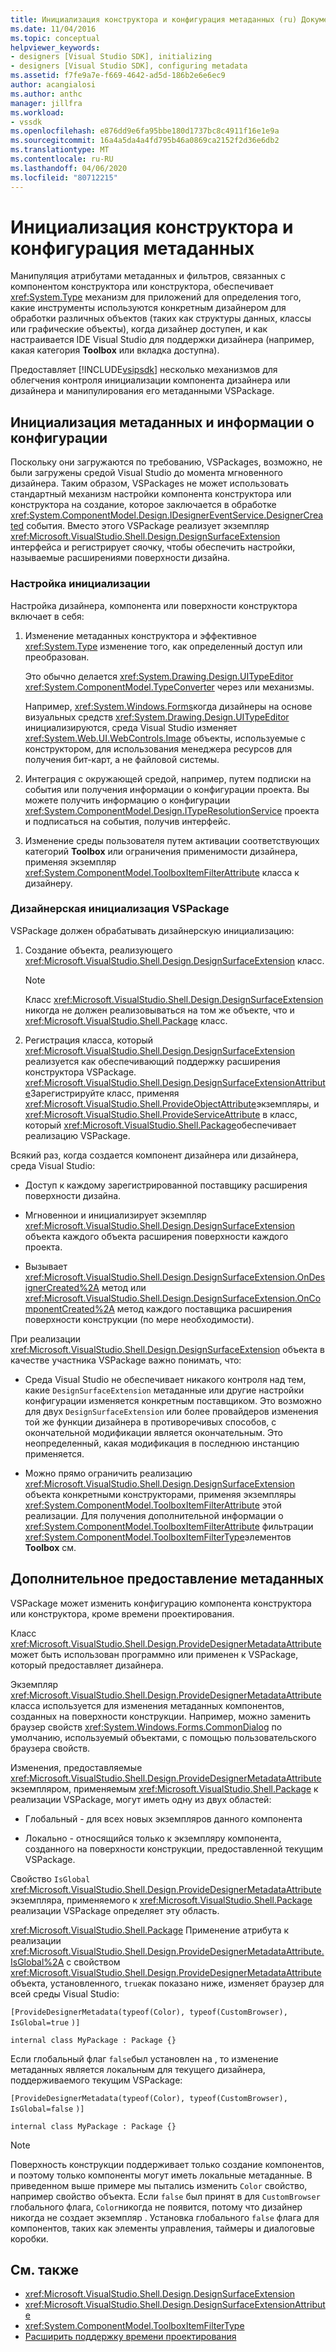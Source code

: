 ```yaml
---
title: Инициализация конструктора и конфигурация метаданных (ru) Документы Майкрософт
ms.date: 11/04/2016
ms.topic: conceptual
helpviewer_keywords:
- designers [Visual Studio SDK], initializing
- designers [Visual Studio SDK], configuring metadata
ms.assetid: f7fe9a7e-f669-4642-ad5d-186b2e6e6ec9
author: acangialosi
ms.author: anthc
manager: jillfra
ms.workload:
- vssdk
ms.openlocfilehash: e876dd9e6fa95bbe180d1737bc8c4911f16e1e9a
ms.sourcegitcommit: 16a4a5da4a4fd795b46a0869ca2152f2d36e6db2
ms.translationtype: MT
ms.contentlocale: ru-RU
ms.lasthandoff: 04/06/2020
ms.locfileid: "80712215"
---
```

# <a name="designer-initialization-and-metadata-configuration"></a>Инициализация конструктора и конфигурация метаданных

Манипуляция атрибутами метаданных и фильтров, связанных с компонентом конструктора или конструктора, обеспечивает <xref:System.Type> механизм для приложений для определения того, какие инструменты используются конкретным дизайнером для обработки различных объектов (таких как структуры данных, классы или графические объекты), когда дизайнер доступен, и как настраивается IDE Visual Studio для поддержки дизайнера (например, какая категория **Toolbox** или вкладка доступна).

Предоставляет [!INCLUDE[vsipsdk](../extensibility/includes/vsipsdk_md.md)] несколько механизмов для облегчения контроля инициализации компонента дизайнера или дизайнера и манипулирования его метаданными VSPackage.

## <a name="initialize-metadata-and-configuration-information"></a>Инициализация метаданных и информации о конфигурации
 Поскольку они загружаются по требованию, VSPackages, возможно, не были загружены средой Visual Studio до момента мгновенного дизайнера. Таким образом, VSPackages не может использовать стандартный механизм настройки компонента конструктора или конструктора на создание, которое заключается в обработке <xref:System.ComponentModel.Design.IDesignerEventService.DesignerCreated> события. Вместо этого VSPackage реализует экземпляр <xref:Microsoft.VisualStudio.Shell.Design.DesignSurfaceExtension> интерфейса и регистрирует сяочку, чтобы обеспечить настройки, называемые расширениями поверхности дизайна.

### <a name="customize-initialization"></a>Настройка инициализации

Настройка дизайнера, компонента или поверхности конструктора включает в себя:

1. Изменение метаданных конструктора и эффективное <xref:System.Type> изменение того, как определенный доступ или преобразован.

    Это обычно делается <xref:System.Drawing.Design.UITypeEditor> <xref:System.ComponentModel.TypeConverter> через или механизмы.

    Например, <xref:System.Windows.Forms>когда дизайнеры на основе визуальных средств <xref:System.Drawing.Design.UITypeEditor> инициализируются, среда Visual Studio изменяет <xref:System.Web.UI.WebControls.Image> объекты, используемые с конструктором, для использования менеджера ресурсов для получения бит-карт, а не файловой системы.

2. Интеграция с окружающей средой, например, путем подписки на события или получения информации о конфигурации проекта. Вы можете получить информацию о конфигурации <xref:System.ComponentModel.Design.ITypeResolutionService> проекта и подписаться на события, получив интерфейс.

3. Изменение среды пользователя путем активации соответствующих категорий **Toolbox** или ограничения применимости дизайнера, применяя экземпляр <xref:System.ComponentModel.ToolboxItemFilterAttribute> класса к дизайнеру.

### <a name="designer-initialization-by-a-vspackage"></a>Дизайнерская инициализация VSPackage

VSPackage должен обрабатывать дизайнерскую инициализацию:

1. Создание объекта, реализующего <xref:Microsoft.VisualStudio.Shell.Design.DesignSurfaceExtension> класс.

   > [!NOTE]
   > Класс <xref:Microsoft.VisualStudio.Shell.Design.DesignSurfaceExtension> никогда не должен реализовываться на том же объекте, что и <xref:Microsoft.VisualStudio.Shell.Package> класс.

2. Регистрация класса, который <xref:Microsoft.VisualStudio.Shell.Design.DesignSurfaceExtension> реализуется как обеспечивающий поддержку расширения конструктора VSPackage. <xref:Microsoft.VisualStudio.Shell.Design.DesignSurfaceExtensionAttribute>Зарегистрируйте класс, применяя <xref:Microsoft.VisualStudio.Shell.ProvideObjectAttribute>экземпляры, и <xref:Microsoft.VisualStudio.Shell.ProvideServiceAttribute> в класс, который <xref:Microsoft.VisualStudio.Shell.Package>обеспечивает реализацию VSPackage.

Всякий раз, когда создается компонент дизайнера или дизайнера, среда Visual Studio:

- Доступ к каждому зарегистрированной поставщику расширения поверхности дизайна.

- Мгновеннои и инициализирует экземпляр <xref:Microsoft.VisualStudio.Shell.Design.DesignSurfaceExtension> объекта каждого объекта расширения поверхности каждого проекта.

- Вызывает <xref:Microsoft.VisualStudio.Shell.Design.DesignSurfaceExtension.OnDesignerCreated%2A> метод или <xref:Microsoft.VisualStudio.Shell.Design.DesignSurfaceExtension.OnComponentCreated%2A> метод каждого поставщика расширения поверхности конструкции (по мере необходимости).

При реализации <xref:Microsoft.VisualStudio.Shell.Design.DesignSurfaceExtension> объекта в качестве участника VSPackage важно понимать, что:

- Среда Visual Studio не обеспечивает никакого контроля над тем, какие `DesignSurfaceExtension` метаданные или другие настройки конфигурации изменяется конкретным поставщиком. Это возможно для двух `DesignSurfaceExtension` или более провайдеров изменения той же функции дизайнера в противоречивых способов, с окончательной модификации является окончательным. Это неопределенный, какая модификация в последнюю инстанцию применяется.

- Можно прямо ограничить реализацию <xref:Microsoft.VisualStudio.Shell.Design.DesignSurfaceExtension> объекта конкретными конструкторами, применяя экземпляры <xref:System.ComponentModel.ToolboxItemFilterAttribute> этой реализации. Для получения дополнительной информации о <xref:System.ComponentModel.ToolboxItemFilterAttribute> фильтрации <xref:System.ComponentModel.ToolboxItemFilterType>элементов **Toolbox** см.

## <a name="additional-metadata-provisioning"></a>Дополнительное предоставление метаданных

VSPackage может изменить конфигурацию компонента конструктора или конструктора, кроме времени проектирования.

Класс <xref:Microsoft.VisualStudio.Shell.Design.ProvideDesignerMetadataAttribute> может быть использован программно или применен к VSPackage, который предоставляет дизайнера.

Экземпляр <xref:Microsoft.VisualStudio.Shell.Design.ProvideDesignerMetadataAttribute> класса используется для изменения метаданных компонентов, созданных на поверхности конструкции. Например, можно заменить браузер свойств <xref:System.Windows.Forms.CommonDialog> по умолчанию, используемый объектами, с помощью пользовательского браузера свойств.

Изменения, предоставляемые <xref:Microsoft.VisualStudio.Shell.Design.ProvideDesignerMetadataAttribute> экземпляром, применяемым <xref:Microsoft.VisualStudio.Shell.Package> к реализации VSPackage, могут иметь одну из двух областей:

- Глобальный - для всех новых экземпляров данного компонента

- Локально - относящийся только к экземпляру компонента, созданного на поверхности конструкции, предоставленной текущим VSPackage.

Свойство `IsGlobal` <xref:Microsoft.VisualStudio.Shell.Design.ProvideDesignerMetadataAttribute> экземпляра, применяемого к <xref:Microsoft.VisualStudio.Shell.Package> реализации VSPackage определяет эту область.

<xref:Microsoft.VisualStudio.Shell.Package> Применение атрибута к реализации <xref:Microsoft.VisualStudio.Shell.Design.ProvideDesignerMetadataAttribute.IsGlobal%2A> с свойством <xref:Microsoft.VisualStudio.Shell.Design.ProvideDesignerMetadataAttribute> объекта, установленного, `true`как показано ниже, изменяет браузер для всей среды Visual Studio:

`[ProvideDesignerMetadata(typeof(Color), typeof(CustomBrowser),`   `IsGlobal=true`  `)]`

`internal class MyPackage : Package {}`

Если глобальный флаг `false`был установлен на , то изменение метаданных является локальным для текущего дизайнера, поддерживаемого текущим VSPackage:

`[ProvideDesignerMetadata(typeof(Color), typeof(CustomBrowser),`   `IsGlobal=false`  `)]`

`internal class MyPackage : Package {}`

> [!NOTE]
> Поверхность конструкции поддерживает только создание компонентов, и поэтому только компоненты могут иметь локальные метаданные. В приведенном выше примере мы пытались изменить `Color` свойство, например свойство объекта. Если `false` был принят в для `CustomBrowser` глобального флага, `Color`никогда не появится, потому что дизайнер никогда не создает экземпляр . Установка глобального `false` флага для компонентов, таких как элементы управления, таймеры и диалоговые коробки.

## <a name="see-also"></a>См. также

- <xref:Microsoft.VisualStudio.Shell.Design.DesignSurfaceExtension>
- <xref:Microsoft.VisualStudio.Shell.Design.DesignSurfaceExtensionAttribute>
- <xref:System.ComponentModel.ToolboxItemFilterType>
- [Расширить поддержку времени проектирования](https://msdn.microsoft.com/Library/d6ac8a6a-42fd-4bc8-bf33-b212811297e2)
